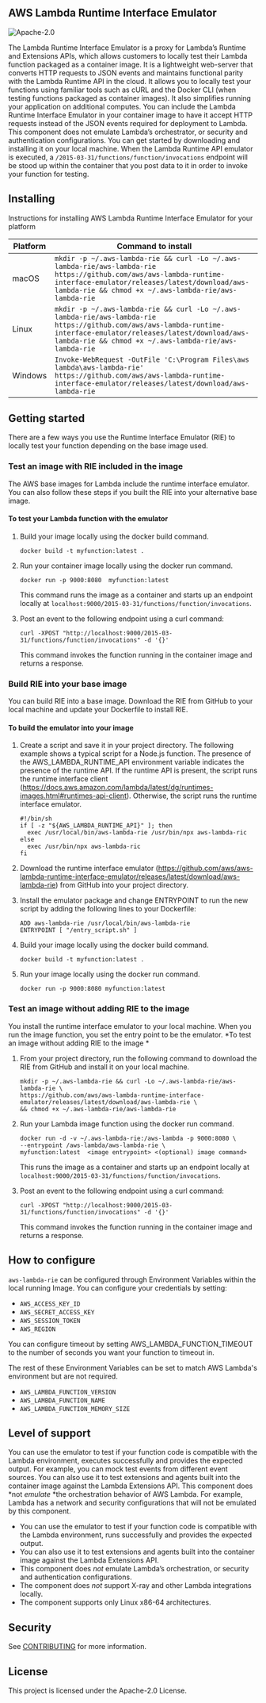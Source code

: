 ## AWS Lambda Runtime Interface Emulator

![Apache-2.0](https://img.shields.io/npm/l/aws-sam-local.svg)

The Lambda Runtime Interface Emulator is a proxy for Lambda’s Runtime and Extensions APIs, which allows customers to
locally test their Lambda function packaged as a container image. It is a lightweight web-server that converts
HTTP requests to JSON events and maintains functional parity with the Lambda Runtime API in the cloud. It
allows you to locally test your functions using familiar tools such as cURL and the Docker CLI (when testing
functions packaged as container images). It also simplifies running your application on additional computes.
You can include the Lambda Runtime Interface Emulator in your container image to have it accept HTTP
requests instead of the JSON events required for deployment to Lambda. This component does not emulate
Lambda’s orchestrator, or security and authentication configurations. You can get started by downloading and installing it on your local machine. When the Lambda Runtime API emulator is executed, a `/2015-03-31/functions/function/invocations` endpoint will be stood up within the container that you post data to it in order to invoke your function for testing.


## Installing

Instructions for installing AWS Lambda Runtime Interface Emulator for your platform

| Platform | Command to install |
|---------|---------
| macOS | `mkdir -p ~/.aws-lambda-rie && curl -Lo ~/.aws-lambda-rie/aws-lambda-rie https://github.com/aws/aws-lambda-runtime-interface-emulator/releases/latest/download/aws-lambda-rie && chmod +x ~/.aws-lambda-rie/aws-lambda-rie` |
| Linux | `mkdir -p ~/.aws-lambda-rie && curl -Lo ~/.aws-lambda-rie/aws-lambda-rie https://github.com/aws/aws-lambda-runtime-interface-emulator/releases/latest/download/aws-lambda-rie && chmod +x ~/.aws-lambda-rie/aws-lambda-rie` |
| Windows | `Invoke-WebRequest -OutFile 'C:\Program Files\aws lambda\aws-lambda-rie' https://github.com/aws/aws-lambda-runtime-interface-emulator/releases/latest/download/aws-lambda-rie` |


## Getting started

There are a few ways you use the Runtime Interface Emulator (RIE) to locally test your function depending on the base image used. 


### Test an image with RIE included in the image

The AWS base images for Lambda include the runtime interface emulator. You can also follow these steps if you built the RIE into your alternative base image. 

#### To test your Lambda function with the emulator

1. Build your image locally using the docker build command. 

    `docker build -t myfunction:latest .`

2. Run your container image locally using the docker run command. 

    `docker run -p 9000:8080  myfunction:latest`

    This command runs the image as a container and starts up an endpoint locally at `localhost:9000/2015-03-31/functions/function/invocations`. 

3. Post an event to the following endpoint using a curl command: 

    `curl -XPOST "http://localhost:9000/2015-03-31/functions/function/invocations" -d '{}'`

    This command invokes the function running in the container image and returns a response.

### Build RIE into your base image

You can build RIE into a base image. Download the RIE from GitHub to your local machine and update your Dockerfile to install RIE.
 
#### To build the emulator into your image

1. Create a script and save it in your project directory. The following example shows a typical script for a Node.js function. The presence of the AWS_LAMBDA_RUNTIME_API environment variable indicates the presence of the runtime API. If the runtime API is present, the script runs the runtime interface client (https://docs.aws.amazon.com/lambda/latest/dg/runtimes-images.html#runtimes-api-client). Otherwise, the script runs the runtime interface emulator. 
    ```
    #!/bin/sh
    if [ -z "${AWS_LAMBDA_RUNTIME_API}" ]; then
      exec /usr/local/bin/aws-lambda-rie /usr/bin/npx aws-lambda-ric
    else
      exec /usr/bin/npx aws-lambda-ric
    fi
    ```
   
2. Download the runtime interface emulator (https://github.com/aws/aws-lambda-runtime-interface-emulator/releases/latest/download/aws-lambda-rie) from GitHub into your project directory. 

3. Install the emulator package and change ENTRYPOINT to run the new script by adding the following lines to your Dockerfile:
    ```
    ADD aws-lambda-rie /usr/local/bin/aws-lambda-rie 
    ENTRYPOINT [ "/entry_script.sh" ]
    ```

4. Build your image locally using the docker build command. 
    ```
    docker build -t myfunction:latest .
    ```

5. Run your image locally using the docker run command.     
    ```
    docker run -p 9000:8080 myfunction:latest
    ```

### Test an image without adding RIE to the image

You install the runtime interface emulator to your local machine. When you run the image function, you set the entry point to be the emulator. 
*To test an image without adding RIE to the image *

1. From your project directory, run the following command to download the RIE from GitHub and install it on your local machine. 

    ```
   mkdir -p ~/.aws-lambda-rie && curl -Lo ~/.aws-lambda-rie/aws-lambda-rie \
   https://github.com/aws/aws-lambda-runtime-interface-emulator/releases/latest/download/aws-lambda-rie \
   && chmod +x ~/.aws-lambda-rie/aws-lambda-rie
   ```      

2. Run your Lambda image function using the docker run command. 

    ```
    docker run -d -v ~/.aws-lambda-rie:/aws-lambda -p 9000:8080 \
    --entrypoint /aws-lambda/aws-lambda-rie \
    myfunction:latest  <image entrypoint> <(optional) image command>
    ````

    This runs the image as a container and starts up an endpoint locally at `localhost:9000/2015-03-31/functions/function/invocations`. 

3. Post an event to the following endpoint using a curl command: 

    `curl -XPOST "http://localhost:9000/2015-03-31/functions/function/invocations" -d '{}'`

    This command invokes the function running in the container image and returns a response.

## How to configure 

`aws-lambda-rie` can be configured through Environment Variables within the local running Image. 
You can configure your credentials by setting:
* `AWS_ACCESS_KEY_ID`
* `AWS_SECRET_ACCESS_KEY`
* `AWS_SESSION_TOKEN`
* `AWS_REGION`

You can configure timeout by setting AWS_LAMBDA_FUNCTION_TIMEOUT to the number of seconds you want your function to timeout in.

The rest of these Environment Variables can be set to match AWS Lambda's environment but are not required.
* `AWS_LAMBDA_FUNCTION_VERSION`
* `AWS_LAMBDA_FUNCTION_NAME`
* `AWS_LAMBDA_FUNCTION_MEMORY_SIZE`

## Level of support

You can use the emulator to test if your function code is compatible with the Lambda environment, executes successfully 
and provides the expected output. For example, you can mock test events from different event sources. You can also use 
it to test extensions and agents built into the container image against the Lambda Extensions API. This component 
does *not *emulate* *the orchestration behavior of AWS Lambda. For example, Lambda has a network and security 
configurations that will not be emulated by this component. 


* You can use the emulator to test if your function code is compatible with the Lambda environment, runs successfully and provides the expected output.
* You can also use it to test extensions and agents built into the container image against the Lambda Extensions API.
* This component does _not_ emulate Lambda’s orchestration, or security and authentication configurations. 
* The component does _not_ support X-ray and other Lambda integrations locally. 
* The component supports only Linux x86-64 architectures.

## Security

See [CONTRIBUTING](CONTRIBUTING.md#security-issue-notifications) for more information.

## License

This project is licensed under the Apache-2.0 License.
